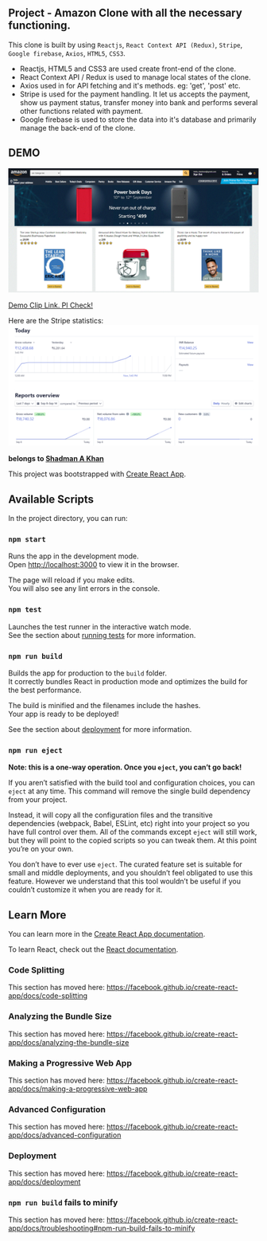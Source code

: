 ## Project - Amazon Clone with all the necessary functioning.

This clone is built by using `Reactjs`, `React Context API (Redux)`, `Stripe`, `Google firebase`, `Axios`, `HTML5`, `CSS3`.

- Reactjs, HTML5 and CSS3 are used create front-end of the clone.
- React Context API / Redux is used to manage local states of the clone.
- Axios used in for API fetching and it's methods. eg: 'get', 'post' etc.
- Stripe is used for the payment handling. It let us accepts the payment, show us payment status, transfer money into bank and performs several other functions related with payment.
- Google firebase is used to store the data into it's database and primarily manage the back-end of the clone.

## DEMO
![Project Demo](https://github.com/shadmankhan/amazon-project/blob/master/Clone-Capture.gif)

[Demo Clip Link. Pl Check!](https://github.com/shadmankhan/amazon-project/blob/master/Amazon-Clone-Demo.webm)





Here are the Stripe statistics:
![Stripe Stats](https://github.com/shadmankhan/amazon-project/blob/master/Stripe%20Payment%20Receive%20Stat.png)


**belongs to [Shadman A Khan](https://github.com/shadmankhan/)**








This project was bootstrapped with [Create React App](https://github.com/facebook/create-react-app).

## Available Scripts

In the project directory, you can run:

### `npm start`

Runs the app in the development mode.<br />
Open [http://localhost:3000](http://localhost:3000) to view it in the browser.

The page will reload if you make edits.<br />
You will also see any lint errors in the console.

### `npm test`

Launches the test runner in the interactive watch mode.<br />
See the section about [running tests](https://facebook.github.io/create-react-app/docs/running-tests) for more information.

### `npm run build`

Builds the app for production to the `build` folder.<br />
It correctly bundles React in production mode and optimizes the build for the best performance.

The build is minified and the filenames include the hashes.<br />
Your app is ready to be deployed!

See the section about [deployment](https://facebook.github.io/create-react-app/docs/deployment) for more information.

### `npm run eject`

**Note: this is a one-way operation. Once you `eject`, you can’t go back!**

If you aren’t satisfied with the build tool and configuration choices, you can `eject` at any time. This command will remove the single build dependency from your project.

Instead, it will copy all the configuration files and the transitive dependencies (webpack, Babel, ESLint, etc) right into your project so you have full control over them. All of the commands except `eject` will still work, but they will point to the copied scripts so you can tweak them. At this point you’re on your own.

You don’t have to ever use `eject`. The curated feature set is suitable for small and middle deployments, and you shouldn’t feel obligated to use this feature. However we understand that this tool wouldn’t be useful if you couldn’t customize it when you are ready for it.

## Learn More

You can learn more in the [Create React App documentation](https://facebook.github.io/create-react-app/docs/getting-started).

To learn React, check out the [React documentation](https://reactjs.org/).

### Code Splitting

This section has moved here: https://facebook.github.io/create-react-app/docs/code-splitting

### Analyzing the Bundle Size

This section has moved here: https://facebook.github.io/create-react-app/docs/analyzing-the-bundle-size

### Making a Progressive Web App

This section has moved here: https://facebook.github.io/create-react-app/docs/making-a-progressive-web-app

### Advanced Configuration

This section has moved here: https://facebook.github.io/create-react-app/docs/advanced-configuration

### Deployment

This section has moved here: https://facebook.github.io/create-react-app/docs/deployment

### `npm run build` fails to minify

This section has moved here: https://facebook.github.io/create-react-app/docs/troubleshooting#npm-run-build-fails-to-minify
